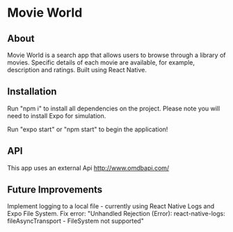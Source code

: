 # Movie World

## About 

Movie World is a search app that allows users to browse through a library of movies. Specific details of each movie are available, for example, description and ratings. Built using React Native. 

## Installation 

Run "npm i" to install all dependencies on the project.
Please note you will need to install Expo for simulation.

Run "expo start" or "npm start" to begin the application!

## API

This app uses an external Api http://www.omdbapi.com/

## Future Improvements

Implement logging to a local file - currently using React Native Logs and Expo File System. 
Fix error:
"Unhandled Rejection (Error): react-native-logs: fileAsyncTransport - FileSystem not supported"
